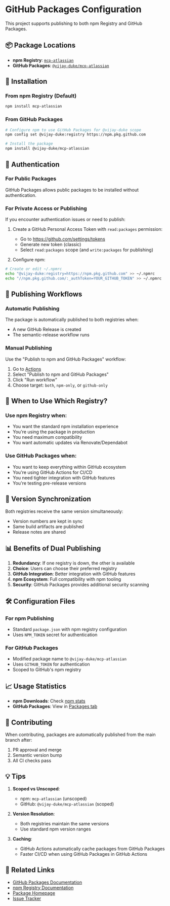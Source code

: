 # GitHub Packages Configuration

This project supports publishing to both npm Registry and GitHub Packages.

## 📦 Package Locations

- **npm Registry**: [`mcp-atlassian`](https://www.npmjs.com/package/mcp-atlassian)
- **GitHub Packages**: [`@vijay-duke/mcp-atlassian`](https://github.com/Vijay-Duke/mcp-atlassian/packages)

## 🚀 Installation

### From npm Registry (Default)
```bash
npm install mcp-atlassian
```

### From GitHub Packages
```bash
# Configure npm to use GitHub Packages for @vijay-duke scope
npm config set @vijay-duke:registry https://npm.pkg.github.com

# Install the package
npm install @vijay-duke/mcp-atlassian
```

## 🔐 Authentication

### For Public Packages
GitHub Packages allows public packages to be installed without authentication.

### For Private Access or Publishing
If you encounter authentication issues or need to publish:

1. Create a GitHub Personal Access Token with `read:packages` permission:
   - Go to https://github.com/settings/tokens
   - Generate new token (classic)
   - Select `read:packages` scope (and `write:packages` for publishing)

2. Configure npm:
```bash
# Create or edit ~/.npmrc
echo "@vijay-duke:registry=https://npm.pkg.github.com" >> ~/.npmrc
echo "//npm.pkg.github.com/:_authToken=YOUR_GITHUB_TOKEN" >> ~/.npmrc
```

## 📝 Publishing Workflows

### Automatic Publishing
The package is automatically published to both registries when:
- A new GitHub Release is created
- The semantic-release workflow runs

### Manual Publishing
Use the "Publish to npm and GitHub Packages" workflow:
1. Go to [Actions](https://github.com/Vijay-Duke/mcp-atlassian/actions)
2. Select "Publish to npm and GitHub Packages"
3. Click "Run workflow"
4. Choose target: `both`, `npm-only`, or `github-only`

## 🎯 When to Use Which Registry?

### Use npm Registry when:
- You want the standard npm installation experience
- You're using the package in production
- You need maximum compatibility
- You want automatic updates via Renovate/Dependabot

### Use GitHub Packages when:
- You want to keep everything within GitHub ecosystem
- You're using GitHub Actions for CI/CD
- You need tighter integration with GitHub features
- You're testing pre-release versions

## 🔄 Version Synchronization

Both registries receive the same version simultaneously:
- Version numbers are kept in sync
- Same build artifacts are published
- Release notes are shared

## 📊 Benefits of Dual Publishing

1. **Redundancy**: If one registry is down, the other is available
2. **Choice**: Users can choose their preferred registry
3. **GitHub Integration**: Better integration with GitHub features
4. **npm Ecosystem**: Full compatibility with npm tooling
5. **Security**: GitHub Packages provides additional security scanning

## 🛠️ Configuration Files

### For npm Publishing
- Standard `package.json` with npm registry configuration
- Uses `NPM_TOKEN` secret for authentication

### For GitHub Packages
- Modified package name to `@vijay-duke/mcp-atlassian`
- Uses `GITHUB_TOKEN` for authentication
- Scoped to GitHub's npm registry

## 📈 Usage Statistics

- **npm Downloads**: Check [npm stats](https://www.npmjs.com/package/mcp-atlassian)
- **GitHub Packages**: View in [Packages tab](https://github.com/Vijay-Duke/mcp-atlassian/packages)

## 🤝 Contributing

When contributing, packages are automatically published from the main branch after:
1. PR approval and merge
2. Semantic version bump
3. All CI checks pass

## 💡 Tips

1. **Scoped vs Unscoped**: 
   - npm: `mcp-atlassian` (unscoped)
   - GitHub: `@vijay-duke/mcp-atlassian` (scoped)

2. **Version Resolution**:
   - Both registries maintain the same versions
   - Use standard npm version ranges

3. **Caching**:
   - GitHub Actions automatically cache packages from GitHub Packages
   - Faster CI/CD when using GitHub Packages in GitHub Actions

## 🔗 Related Links

- [GitHub Packages Documentation](https://docs.github.com/en/packages)
- [npm Registry Documentation](https://docs.npmjs.com/)
- [Package Homepage](https://github.com/Vijay-Duke/mcp-atlassian)
- [Issue Tracker](https://github.com/Vijay-Duke/mcp-atlassian/issues)